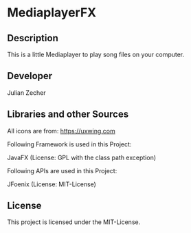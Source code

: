 # MediaplayerFX

## Description

This is a little Mediaplayer to play song files on your computer.

## Developer

Julian Zecher

## Libraries and other Sources

All icons are from: https://uxwing.com

Following Framework is used in this Project:

JavaFX (License: GPL with the class path exception)

Following APIs are used in this Project:

JFoenix (License: MIT-License)

## License

This project is licensed under the MIT-License.
